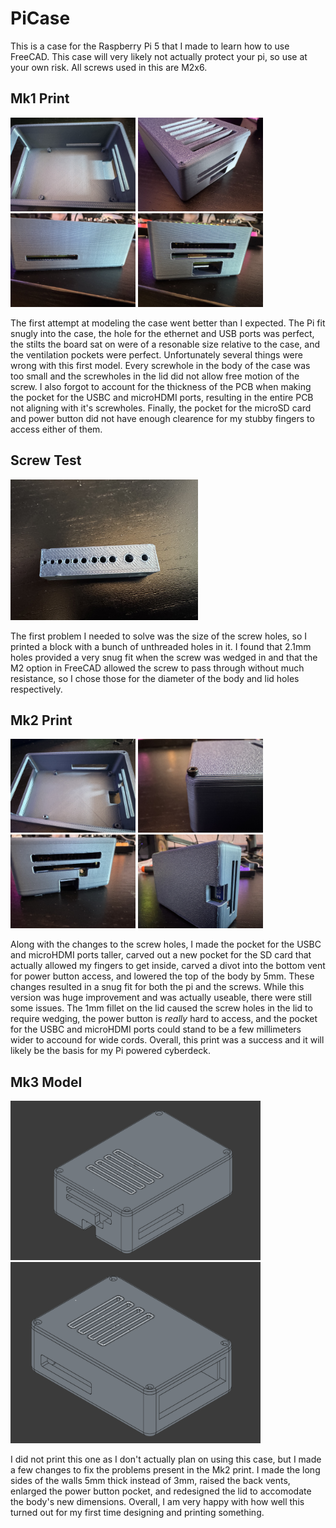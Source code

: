 # PiCase

This is a case for the Raspberry Pi 5 that I made to learn how to use FreeCAD. This case will very likely not actually protect your pi, so use at your own risk. All screws used in this are M2x6.

## Mk1 Print

<img src="/img/mk1/mk1-inside.jpg" alt="inside view" width=200> <img src="/img/mk1/mk1-top.jpg" alt="top view" width=200> <img src="/img/mk1/mk1-side.jpg" alt="side view" width=200> <img src="/img/mk1/mk1-back.jpg" alt="back view" width=200>


The first attempt at modeling the case went better than I expected. The Pi fit snugly into the case, the hole for the ethernet and USB ports was perfect, the stilts the board sat on were of a resonable size relative to the case, and the ventilation pockets were perfect. Unfortunately several 
things were wrong with this first model. Every screwhole in the body of the case was too small and the screwholes in the lid did not allow free motion of the screw. I also forgot to account for the thickness of the PCB when making the pocket for the USBC and microHDMI ports, resulting in the 
entire PCB not aligning with it's screwholes. Finally, the pocket for the microSD card and power button did not have enough clearence for my stubby fingers to access either of them.

## Screw Test

<img src="/img/ScrewTest.jpg" alt="screw test" width=300>

The first problem I needed to solve was the size of the screw holes, so I printed a block with a bunch of unthreaded holes in it. I found that 2.1mm holes provided a very snug fit when the screw was wedged in and that the M2 option in FreeCAD allowed the screw to pass through without much resistance,
so I chose those for the diameter of the body and lid holes respectively.

## Mk2 Print

<img src="/img/mk2/mk2-inside.jpg" alt="inside view" width=200> <img src="/img/mk2/mk2-top.jpg" alt="top view" width=200> <img src="/img/mk2/mk2-back.jpg" alt="back view" width=200> <img src="/img/mk2/mk2-bottom.jpg" alt="bottom view" width=200>

Along with the changes to the screw holes, I made the pocket for the USBC and microHDMI ports taller, carved out a new pocket for the SD card that actually allowed my fingers to get inside, carved a divot into the bottom vent for power button access, and lowered the top of the body by 5mm.
These changes resulted in a snug fit for both the pi and the screws. While this version was huge improvement and was actually useable, there were still some issues. The 1mm fillet on the lid caused the screw holes in the lid to require wedging, the power button is *really* hard to access,
and the pocket for the USBC and microHDMI ports could stand to be a few millimeters wider to accound for wide cords. Overall, this print was a success and it will likely be the basis for my Pi powered cyberdeck.

## Mk3 Model

<img src="/img/mk3/mk3-1.png" alt="mk3" width=400> <img src="/img/mk3/mk3-2.png" alt="mk3" width=400>

I did not print this one as I don't actually plan on using this case, but I made a few changes to fix the problems present in the Mk2 print. I made the long sides of the walls 5mm thick instead of 3mm, raised the back vents, enlarged the power button pocket, and redesigned the lid to accomodate the body's new dimensions. Overall, I am very happy with how well this turned out for my first time designing and printing something.
